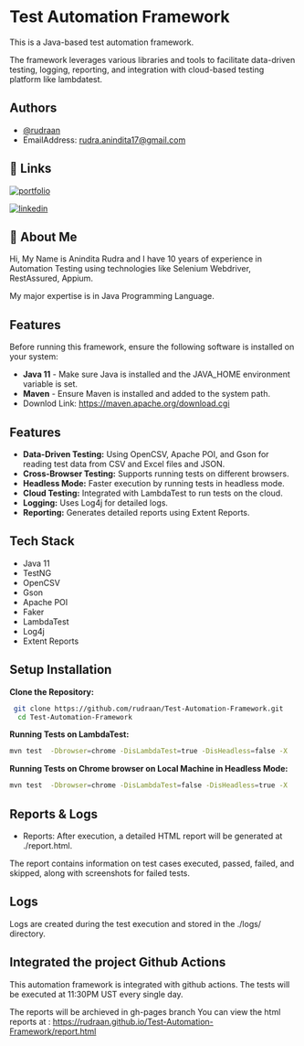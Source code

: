 
# Test Automation Framework

This is a Java-based test automation framework.

The framework leverages various libraries and tools to facilitate data-driven testing, logging, reporting, and integration with cloud-based testing platform like lambdatest.




## Authors

- [@rudraan](https://github.com/rudraan)
- EmailAddress: rudra.anindita17@gmail.com

## 🔗 Links
[![portfolio](https://img.shields.io/badge/my_portfolio-000?style=for-the-badge&logo=ko-fi&logoColor=white)](https://github.com/rudraan)

[![linkedin](https://img.shields.io/badge/linkedin-0A66C2?style=for-the-badge&logo=linkedin&logoColor=white)](https://www.linkedin.com/in/anindita-rudra-17526995/)




## 🚀 About Me
Hi, My Name is Anindita Rudra and I have 10 years of experience in Automation Testing using technologies like Selenium Webdriver, RestAssured, Appium.

My major expertise is in Java Programming Language.


## Features

Before running this framework, ensure the following software is installed on your system:

- **Java 11** - Make sure Java is installed and the JAVA_HOME environment variable is set.
- **Maven** - Ensure Maven is installed and added to the system path.
- Downlod Link: https://maven.apache.org/download.cgi


## Features
- **Data-Driven Testing:** Using OpenCSV, Apache POI, and Gson for reading test data from CSV and Excel files and JSON.
- **Cross-Browser Testing:** Supports running tests on different browsers.
- **Headless Mode:** Faster execution by running tests in headless mode.
- **Cloud Testing:** Integrated with LambdaTest to run tests on the cloud.
- **Logging:** Uses Log4j for detailed logs.
- **Reporting:** Generates detailed reports using Extent Reports.


## Tech Stack

- Java 11
- TestNG
- OpenCSV
- Gson
- Apache POI
- Faker
- LambdaTest
- Log4j
- Extent Reports


## Setup Installation

**Clone the Repository:**

```bash
 git clone https://github.com/rudraan/Test-Automation-Framework.git
  cd Test-Automation-Framework
```

**Running Tests on LambdaTest:**

```bash
mvn test  -Dbrowser=chrome -DisLambdaTest=true -DisHeadless=false -X
```

**Running Tests on Chrome browser on Local Machine in Headless Mode:**

```bash
mvn test  -Dbrowser=chrome -DisLambdaTest=false -DisHeadless=true -X
```


## Reports & Logs

- Reports: After execution, a detailed HTML report will be generated at ./report.html.

The report contains information on test cases executed, passed, failed, and skipped, along with screenshots for failed tests.

## Logs

Logs are created during the test execution and stored in the ./logs/ directory.


## Integrated the project Github Actions

This automation framework is integrated with github actions. The tests will be executed at 11:30PM UST every single day.

The reports will be archieved in gh-pages branch You can view the html reports at : https://rudraan.github.io/Test-Automation-Framework/report.html
